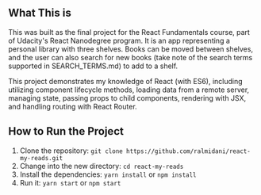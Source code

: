 ## What This is

This was built as the final project for the React Fundamentals course, part of Udacity's React Nanodegree program. It is an app representing a personal library with three shelves. Books can be moved between shelves, and the user can also search for new books (take note of the search terms supported in SEARCH_TERMS.md) to add to a shelf.

This project demonstrates my knowledge of React (with ES6), including utilizing component lifecycle methods, loading data from a remote server, managing state, passing props to child components, rendering with JSX, and handling routing with React Router.

## How to Run the Project

1. Clone the repository: `git clone https://github.com/ralmidani/react-my-reads.git`
2. Change into the new directory: `cd react-my-reads`
3. Install the dependencies: `yarn install` or `npm install`
3. Run it: `yarn start` or `npm start`

